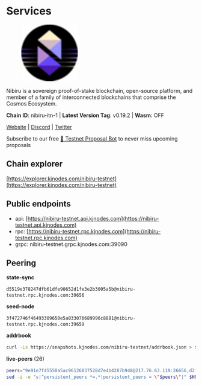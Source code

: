 # Services

<figure><img src="https://raw.githubusercontent.com/kj89/cosmos-images/main/logos/nibiru.png" width="150" alt=""><figcaption></figcaption></figure>

Nibiru is a sovereign proof-of-stake blockchain, open-source platform,  and member of a family of interconnected blockchains that comprise the Cosmos Ecosystem.

**Chain ID**: nibiru-itn-1 | **Latest Version Tag**: v0.19.2 | **Wasm**: OFF

[Website](https://nibiru.fi) | [Discord](https://discord.gg/nibiru) | [Twitter](https://twitter.com/NibiruChain)



Subscribe to our free [🤖 Testnet Proposal Bot](https://t.me/kjnodes_testnet_proposal_bot) to never miss upcoming proposals


## Chain explorer
[https://explorer.kjnodes.com/nibiru-testnet](https://explorer.kjnodes.com/nibiru-testnet)

## Public endpoints

* api: [https://nibiru-testnet.api.kjnodes.com](https://nibiru-testnet.api.kjnodes.com)
* rpc: [https://nibiru-testnet.rpc.kjnodes.com](https://nibiru-testnet.rpc.kjnodes.com)
* grpc: nibiru-testnet.grpc.kjnodes.com:39090

## Peering

**state-sync**

```text
d5519e378247dfb61dfe90652d1fe3e2b3005a5b@nibiru-testnet.rpc.kjnodes.com:39656
```

**seed-node**

```text
3f472746f46493309650e5a033076689996c8881@nibiru-testnet.rpc.kjnodes.com:39659
```

**addrbook**
```bash
curl -Ls https://snapshots.kjnodes.com/nibiru-testnet/addrbook.json > $HOME/.nibid/config/addrbook.json
```

**live-peers** (26)
```bash
peers="9e91e7f45550a5ac96126037528d7e4b4287b948@217.76.63.119:26656,d2f53fd715b205d1321a22bad1a6334a06f3de2b@64.227.4.135:03656,3b5c0147311c294de8e635c853af5a0de72d43f1@65.21.131.215:26566,0faa013496da308cf091099bb736f512f17ab380@185.144.99.55:26656,349a3441e26e7dc8a1d76f69d0acfc820942c837@89.163.215.4:39656,7224ab21604c27baa1c059055f41357155d5be80@165.22.208.217:26656,c03ac8a54e2fe73ac59d621eb0262456eca4d3d8@83.169.217.43:39656,9599e32760a56ac27d4a354c167c7b18e2362438@185.197.251.85:26656,332d1a117e3272d7afdc683e62e66d6b1a36869e@38.242.213.34:26656,efc2e75111f286ca7117ce4e196bfb7ba29f0a5e@109.123.243.16:26656,697c14302048b65f1e292a10632bda307cb6a149@38.242.199.224:26656,a48c9cc803e8161ee62d870992f696288d0ac6a0@38.242.232.182:26656,6b76406fb872cc3a4d194c4f0910cf8893f6affb@38.242.148.145:26656,00b1c55019204641cada3f3f24d0c191f760745f@194.163.149.195:26656,d5519e378247dfb61dfe90652d1fe3e2b3005a5b@65.109.68.190:39656,b15ff5df6bea62dc567f5b628bb922a4185621b6@5.75.196.224:26656,62a39d64a6ce740d67c3858748f6ef8a63661826@5.199.139.189:39656,d191900c45d3df1611aa48c1a3bf24f851dc25c6@165.227.155.35:26656,f4a8fb180fbbb4c44e7721368cbc6ce3f9fc47e1@5.189.140.55:26656,83be009ed822ad05d877c26bfa457c95551128c0@167.99.249.130:26656,64d2ea39df1cf635fccb17311c245b9fdc56194a@91.107.195.121:26656,141dccaf3cbe958b9409bee5805f2be35da377e5@183.2.149.136:26656,bd4e84bd7b14201661c958c6cb6a1de2a27078ed@95.217.156.62:26656,db832cabda2d29d8e2570c0f3a5797098db5a7b8@135.181.25.101:26656,5d55ddb4d498af6062e6e7c0cb7a670aba9b3302@68.183.65.30:26656,8a2e384b898a00dcf8052d129d6beb9f8f5ef86b@5.75.232.237:26656"
sed -i -e "s|^persistent_peers *=.*|persistent_peers = \"$peers\"|" $HOME/.nibid/config/config.toml
```
